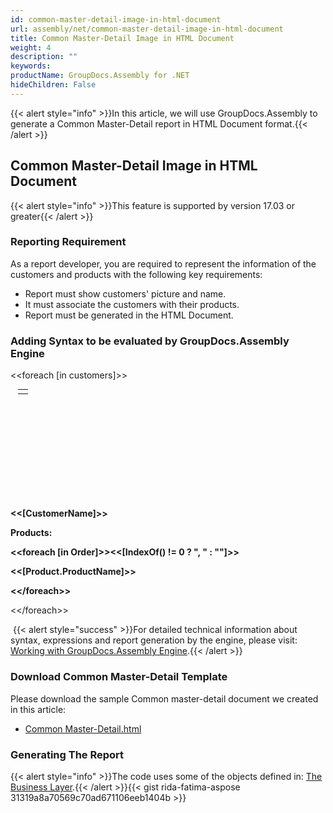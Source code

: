 ```yaml
---
id: common-master-detail-image-in-html-document
url: assembly/net/common-master-detail-image-in-html-document
title: Common Master-Detail Image in HTML Document
weight: 4
description: ""
keywords: 
productName: GroupDocs.Assembly for .NET
hideChildren: False
---
```

{{< alert style="info" >}}In this article, we will use GroupDocs.Assembly to generate a Common Master-Detail report in HTML Document format.{{< /alert >}}

## Common Master-Detail Image in HTML Document

{{< alert style="info" >}}This feature is supported by version 17.03 or greater{{< /alert >}}

### Reporting Requirement

As a report developer, you are required to represent the information of the customers and products with the following key requirements:

*   Report must show customers' picture and name.
*   It must associate the customers with their products.
*   Report must be generated in the HTML Document.

### Adding Syntax to be evaluated by GroupDocs.Assembly Engine

<<foreach \[in customers\]>>

<table class="gd-assembly1"cellspacing="0" cellpadding="0" style="border-collapse: collapse; float: bottom; margin-top: 0pt; margin-right: 9pt; margin-bottom: 0pt; margin-left: 9pt; width: 132.15pt; height: 132.15pt ">
	<tbody>
		<tr>
			<td></td>
		</tr>
	</tbody>
</table>

**&lt;&lt;[CustomerName]>>**

**Products:**

**&lt;&lt;foreach [in Order]>><<[IndexOf() != 0 ? ", " : ""]>>**

**&lt;&lt;[Product.ProductName]>>**

**&lt;&lt;/foreach>>**

&lt;&lt;/foreach>>

 {{< alert style="success" >}}For detailed technical information about syntax, expressions and report generation by the engine, please visit: [Working with GroupDocs.Assembly Engine](https://docs.groupdocs.com/assembly/net/working-with-groupdocs-assembly-engine/).{{< /alert >}}

### Download Common Master-Detail Template

Please download the sample Common master-detail document we created in this article:

*   [Common Master-Detail.html](https://github.com/groupdocs-assembly/GroupDocs.Assembly-for-.NET/blob/master/Examples/Data/Source/HTML%20Templates/Common%20Master-Detail.html?raw=true)

### Generating The Report

{{< alert style="info" >}}The code uses some of the objects defined in: [The Business Layer](https://docs.groupdocs.com/assembly/net/the-business-layer/).{{< /alert >}}{{< gist rida-fatima-aspose 31319a8a70569c70ad671106eeb1404b >}}


